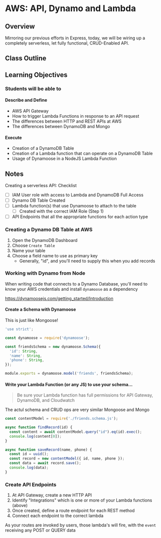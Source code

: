 # AWS: API, Dynamo and Lambda

## Overview

Mirroring our previous efforts in Express, today, we will be wiring up a completely serverless, let fully functional, CRUD-Enabled API.

## Class Outline

<!-- To Be Completed By Instructor -->

## Learning Objectives

### Students will be able to

#### Describe and Define

- AWS API Gateway
- How to trigger Lambda Functions in response to an API request
- The differences between HTTP and REST APIs at AWS
- The differences between DynamoDB and Mongo

#### Execute

- Creation of a DynamoDB Table
- Creation of a Lambda function that can operate on a DynamoDB Table
- Usage of Dynamoose in a NodeJS Lambda Function

## Notes

Creating a serverless API: Checklist

- [ ] IAM User role with access to Lambda and DynamoDB Full Access
- [ ] Dynamo DB Table Created
- [ ] Lambda function(s) that use Dynamoose to attach to the table
  - [ ] Created with the correct IAM Role (Step 1)
- [ ] API Endpoints that all the appropriate functions for each action type

### Creating a Dynamo DB Table at AWS

1. Open the DynamoDB Dashboard
1. Choose `Create Table`
1. Name your table
1. Choose a field name to use as primary key
   - Generally, "id", and you'll need to supply this when you add records

### Working with Dynamo from Node

When writing code that connects to a Dynamo Database, you'll need to know your AWS credentials and install `dynamoose` as a dependency

<https://dynamoosejs.com/getting_started/Introduction>

#### Create a Schema with Dynamoose

This is just like Mongoose!

```javascript
'use strict';

const dynamoose = require('dynamoose');

const friendsSchema = new dynamoose.Schema({
  'id': String,
  'name': String,
  'phone': String,
});

module.exports = dynamoose.model('friends', friendsSchema);
```

#### Write your Lambda Function (or any JS) to use your schema...

> Be sure your Lambda function has full permissions for API Gateway, DynamoDB, and Cloudwatch

The actul schema and CRUD ops are very similar Mongoose and Mongo

```javascript
const contentModel = require('./friends.schema.js');

async function findRecord(id) {
  const content = await contentModel.query("id").eq(id).exec();
  console.log(content[0]);
}

async function saveRecord(name, phone) {
  const id = uuid();
  const record = new contentModel({ id, name, phone });
  const data = await record.save();
  console.log(data);
}

```

### Create API Endpoints

1. At API Gateway, create a new HTTP API
1. Identify "Integrations" which is one or more of your Lambda functions (above)
1. Once created, define a route endpoint for each REST method
1. Connect each endpoint to the correct lambda

As your routes are invoked by users, those lambda's will fire, with the `event` receiving any POST or QUERY data
